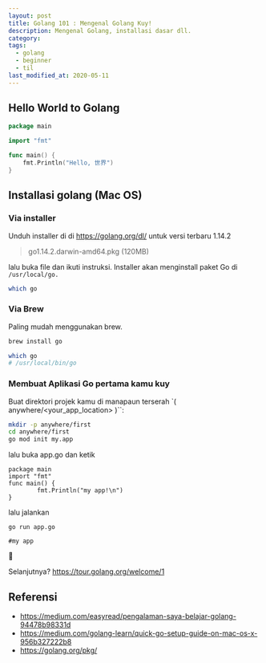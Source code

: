 ```yaml
---
layout: post
title: Golang 101 : Mengenal Golang Kuy!
description: Mengenal Golang, installasi dasar dll.
category:
tags:
  - golang
  - beginner
  - til
last_modified_at: 2020-05-11
---
```


## Hello World to Golang

```go
package main

import "fmt"

func main() {
	fmt.Println("Hello, 世界")
}
```

## Installasi golang  (Mac OS)

### Via installer

Unduh installer di di https://golang.org/dl/ untuk versi terbaru 1.14.2

> go1.14.2.darwin-amd64.pkg (120MB)

lalu buka file dan ikuti instruksi. Installer akan menginstall paket Go di `/usr/local/go.`

```sh
which go
```

### Via Brew

Paling mudah menggunakan brew.

```sh
brew install go

which go
# /usr/local/bin/go
```

### Membuat Aplikasi Go pertama kamu kuy

Buat direktori projek kamu di manapaun terserah `( anywhere/<your_app_location> )``:

```sh
mkdir -p anywhere/first
cd anywhere/first
go mod init my.app
```

lalu buka app.go dan ketik

```
package main
import "fmt"
func main() {
        fmt.Println("my app!\n")
}
```

lalu jalankan

```
go run app.go

#my app
```

:tada:

Selanjutnya? https://tour.golang.org/welcome/1

## Referensi

* https://medium.com/easyread/pengalaman-saya-belajar-golang-94478b98331d
* https://medium.com/golang-learn/quick-go-setup-guide-on-mac-os-x-956b327222b8
* https://golang.org/pkg/

